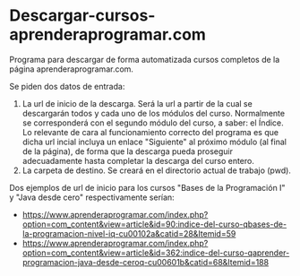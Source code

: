# Descargar-cursos-aprenderaprogramar.com
Programa para descargar de forma automatizada cursos completos de la página aprenderaprogramar.com.

Se piden dos datos de entrada: 
1. La url de inicio de la descarga. Será la url a partir de la cual se descargarán todos y cada uno de los módulos del curso. Normalmente se corresponderá con el segundo módulo del curso, a saber: el Índice. Lo relevante de cara al funcionamiento correcto del programa es que dicha url incial incluya un enlace "Siguiente" al próximo módulo (al final de la página), de forma que la descarga pueda proseguir adecuadamente hasta completar la descarga del curso entero.
2. La carpeta de destino. Se creará en el directorio actual de trabajo (pwd).

Dos ejemplos de url de inicio para los cursos "Bases de la Programación I" y "Java desde cero" respectivamente serían:
- https://www.aprenderaprogramar.com/index.php?option=com_content&view=article&id=90:indice-del-curso-qbases-de-la-programacion-nivel-iq-cu00102a&catid=28&Itemid=59
- https://www.aprenderaprogramar.com/index.php?option=com_content&view=article&id=362:indice-del-curso-qaprender-programacion-java-desde-ceroq-cu00601b&catid=68&Itemid=188
